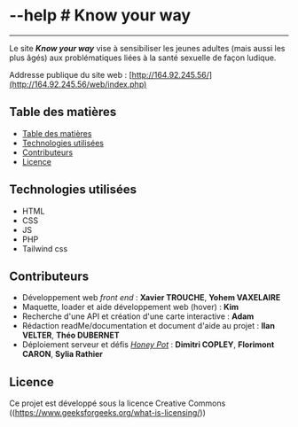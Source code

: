 # --help # Know your way

***

Le site ***Know your way*** vise à sensibiliser les jeunes adultes (mais aussi les plus âgés) aux problématiques liées à la santé sexuelle de façon ludique.

Addresse publique du site web : [http://164.92.245.56/](http://164.92.245.56/web/index.php)

## Table des matières
 - [Table des matières](#table-des-matières)
 - [Technologies utilisées](#technologies-utilisées)
 - [Contributeurs](#contributeurs)
 - [Licence](#licence)

## Technologies utilisées

- HTML
- CSS
- JS
- PHP
- Tailwind css

## Contributeurs

- Développement web *front end* : **Xavier TROUCHE**, **Yohem VAXELAIRE**
- Maquette, loader et aide développement web (hover) : **Kim** 
- Recherche d'une API et création d'une carte interactive : **Adam**
- Rédaction readMe/documentation et document d'aide au projet : **Ilan VELTER**, **Théo DUBERNET**
- Déploiement serveur et défis <a href="https://www.nuitdelinfo.com/inscription/defis/360">*Honey Pot*</a> : **Dimitri COPLEY**, **Florimont CARON**, **Sylia Rathier**

## Licence
Ce projet est développé sous la licence Creative Commons ((https://www.geeksforgeeks.org/what-is-licensing/))
